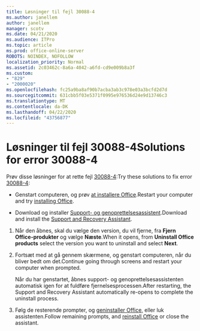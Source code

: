 ```yaml
---
title: Løsninger til fejl 30088-4
ms.author: janellem
author: janellem
manager: scotv
ms.date: 04/21/2020
ms.audience: ITPro
ms.topic: article
ms.prod: office-online-server
ROBOTS: NOINDEX, NOFOLLOW
localization_priority: Normal
ms.assetid: 2c03462c-8a6a-4042-a6fd-cd9e009b8a3f
ms.custom:
- "829"
- "2000020"
ms.openlocfilehash: fc25a9ba8af90b7acba3ab3c978e03a3bcfd2d7d
ms.sourcegitcommit: 631cbb5f03e5371f0995e976536d24e9d13746c3
ms.translationtype: MT
ms.contentlocale: da-DK
ms.lasthandoff: 04/22/2020
ms.locfileid: "43756877"
---
```

# <a name="solutions-for-error-30088-4"></a><span data-ttu-id="9b7aa-102">Løsninger til fejl 30088-4</span><span class="sxs-lookup"><span data-stu-id="9b7aa-102">Solutions for error 30088-4</span></span>

<span data-ttu-id="9b7aa-103">Prøv disse løsninger for at rette fejl [30088-4](https://support.office.com/article/d5df89a9-0507-4b4c-92f9-22f457e630aa?wt.mc_id=Alchemy_ClientDIA):</span><span class="sxs-lookup"><span data-stu-id="9b7aa-103">Try these solutions to fix error [30088-4](https://support.office.com/article/d5df89a9-0507-4b4c-92f9-22f457e630aa?wt.mc_id=Alchemy_ClientDIA):</span></span>
  
- <span data-ttu-id="9b7aa-104">Genstart computeren, og prøv [at installere Office](https://portal.office.com/OLS/MySoftware.aspx).</span><span class="sxs-lookup"><span data-stu-id="9b7aa-104">Restart your computer and try [installing Office](https://portal.office.com/OLS/MySoftware.aspx).</span></span>

- <span data-ttu-id="9b7aa-105">Download og installer [Support- og genoprettelsesassistent](https://aka.ms/SARA-OfficeUninstall-Alchemy).</span><span class="sxs-lookup"><span data-stu-id="9b7aa-105">Download and install the [Support and Recovery Assistant](https://aka.ms/SARA-OfficeUninstall-Alchemy).</span></span>

1. <span data-ttu-id="9b7aa-106">Når den åbnes, skal du vælge den version, du vil fjerne, fra **Fjern Office-produkter** og vælge **Næste**.</span><span class="sxs-lookup"><span data-stu-id="9b7aa-106">When it opens, from **Uninstall Office products** select the version you want to uninstall and select **Next**.</span></span>

2. <span data-ttu-id="9b7aa-107">Fortsæt med at gå gennem skærmene, og genstart computeren, når du bliver bedt om det.</span><span class="sxs-lookup"><span data-stu-id="9b7aa-107">Continue going through screens and restart your computer when prompted.</span></span>

    <span data-ttu-id="9b7aa-108">Når du har genstartet, åbnes support- og genoprettelsesassistenten automatisk igen for at fuldføre fjernelsesprocessen.</span><span class="sxs-lookup"><span data-stu-id="9b7aa-108">After restarting, the Support and Recovery Assistant automatically re-opens to complete the uninstall process.</span></span>

3. <span data-ttu-id="9b7aa-109">Følg de resterende prompter, og [geninstaller Office,](https://portal.office.com/OLS/MySoftware.aspx) eller luk assistenten.</span><span class="sxs-lookup"><span data-stu-id="9b7aa-109">Follow remaining prompts, and [reinstall Office](https://portal.office.com/OLS/MySoftware.aspx) or close the assistant.</span></span>

